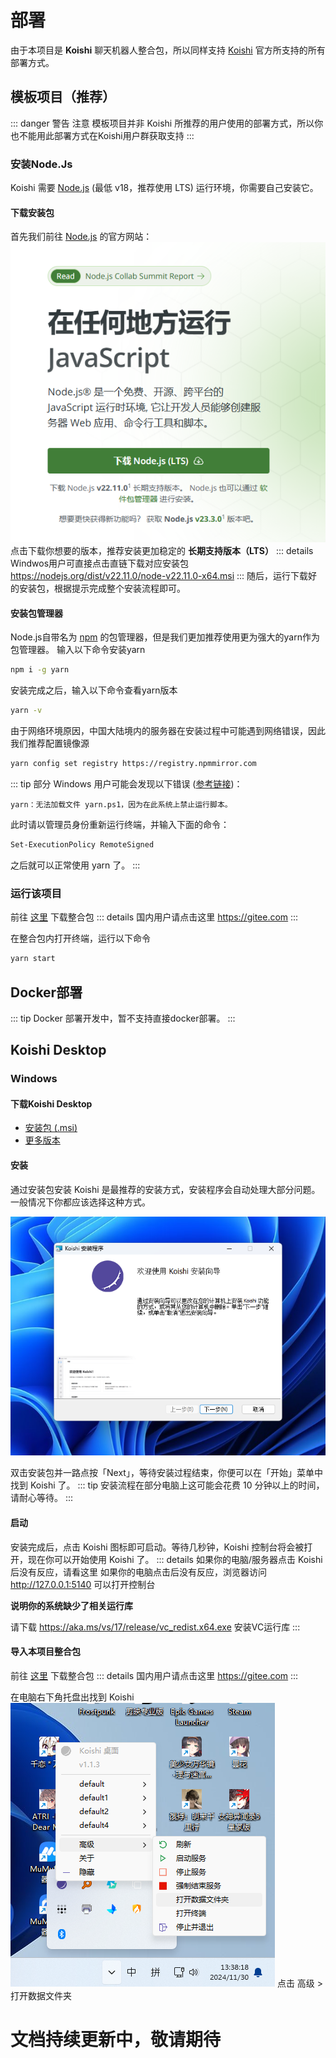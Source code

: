 # 部署

由于本项目是 **Koishi** 聊天机器人整合包，所以同样支持 [Koishi](https://koishi.chat) 官方所支持的所有部署方式。


## 模板项目（推荐）

::: danger 警告
注意 模板项目并非 Koishi 所推荐的用户使用的部署方式，所以你也不能用此部署方式在Koishi用户群获取支持
:::

### 安装Node.Js
 Koishi 需要 [Node.js](https://nodejs.org/zh-cn) (最低 v18，推荐使用 LTS) 运行环境，你需要自己安装它。

#### 下载安装包
首先我们前往 [Node.js](https://nodejs.org/zh-cn) 的官方网站：
![alt text](.\image\Nodejs.png)
点击下载你想要的版本，推荐安装更加稳定的 **长期支持版本（LTS）**
::: details Windwos用户可直接点击直链下载对应安装包
https://nodejs.org/dist/v22.11.0/node-v22.11.0-x64.msi
:::
随后，运行下载好的安装包，根据提示完成整个安装流程即可。

#### 安装包管理器
Node.js自带名为 [npm](https://www.npmjs.com/) 的包管理器，但是我们更加推荐使用更为强大的yarn作为包管理器。
输入以下命令安装yarn
```sh
npm i -g yarn
```
安装完成之后，输入以下命令查看yarn版本
```sh
yarn -v
```
由于网络环境原因，中国大陆境内的服务器在安装过程中可能遇到网络错误，因此我们推荐配置镜像源
```sh
yarn config set registry https://registry.npmmirror.com
```
::: tip
部分 Windows 用户可能会发现以下错误 ([参考链接](https://learn.microsoft.com/zh-cn/powershell/module/microsoft.powershell.core/about/about_execution_policies))：

```text
yarn：无法加载文件 yarn.ps1，因为在此系统上禁止运行脚本。
```

此时请以管理员身份重新运行终端，并输入下面的命令：

```sh
Set-ExecutionPolicy RemoteSigned
```

之后就可以正常使用 yarn 了。
:::

### 运行该项目
 前往 [这里](https://github.com) 下载整合包
 ::: details 国内用户请点击这里
 https://gitee.com
 :::


在整合包内打开终端，运行以下命令
```sh
yarn start
```
## Docker部署

::: tip
Docker 部署开发中，暂不支持直接docker部署。
:::

## Koishi Desktop
### Windows
#### 下载Koishi Desktop
* [安装包 (.msi)](https://k.ilharp.cc/win.msi)
* [更多版本](https://github.com/koishijs/koishi-desktop/releases)
 
 #### 安装
 通过安装包安装 Koishi 是最推荐的安装方式，安装程序会自动处理大部分问题。一般情况下你都应该选择这种方式。

 ![示例](.\image\desktop-install.png)

双击安装包并一路点按「Next」，等待安装过程结束，你便可以在「开始」菜单中找到 Koishi 了。
::: tip
安装流程在部分电脑上这可能会花费 10 分钟以上的时间，请耐心等待。
:::

#### 启动
安装完成后，点击 Koishi 图标即可启动。等待几秒钟，Koishi 控制台将会被打开，现在你可以开始使用 Koishi 了。
::: details 如果你的电脑/服务器点击 Koishi 后没有反应，请看这里
如果你的电脑点击后没有反应，浏览器访问 http://127.0.0.1:5140 可以打开控制台

**说明你的系统缺少了相关运行库**

请下载 https://aka.ms/vs/17/release/vc_redist.x64.exe 安装VC运行库
:::

#### 导入本项目整合包
 前往 [这里](https://github.com) 下载整合包
 ::: details 国内用户请点击这里
 https://gitee.com
 :::

 在电脑右下角托盘出找到 Koishi
 ![data](.\image\desktop-data.png)
 点击 高级 > 打开数据文件夹


# 文档持续更新中，敬请期待
<div style="display:none">
**Input**

````md
```js{4}
export default {
  data () {
    return {
      msg: 'Highlighted!'
    }
  }
}
```
````

**Output**

```js{4}
export default {
  data () {
    return {
      msg: 'Highlighted!'
    }
  }
}
```

## Custom Containers

**Input**

```md
::: info
This is an info box.
:::

::: tip
This is a tip.
:::

::: warning
This is a warning.
:::

::: danger
This is a dangerous warning.
:::

::: details
This is a details block.
:::
```

**Output**

::: info
This is an info box.
:::

::: tip
This is a tip.
:::

::: warning
This is a warning.
:::

::: danger
This is a dangerous warning.
:::

::: details
This is a details block.
:::

## More

Check out the documentation for the [full list of markdown extensions](https://vitepress.dev/guide/markdown).
</div>